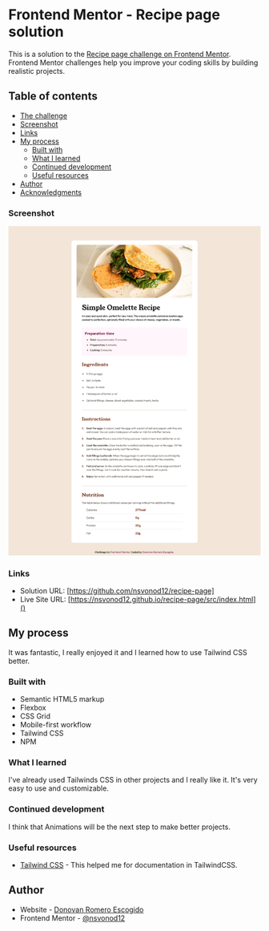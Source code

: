 # Frontend Mentor - Recipe page solution

This is a solution to the [Recipe page challenge on Frontend Mentor](https://www.frontendmentor.io/challenges/recipe-page-KiTsR8QQKm). Frontend Mentor challenges help you improve your coding skills by building realistic projects. 

## Table of contents

  - [The challenge](#the-challenge)
  - [Screenshot](#screenshot)
  - [Links](#links)
- [My process](#my-process)
  - [Built with](#built-with)
  - [What I learned](#what-i-learned)
  - [Continued development](#continued-development)
  - [Useful resources](#useful-resources)
- [Author](#author)
- [Acknowledgments](#acknowledgments)


### Screenshot

![](./src/images/MySolution.png)

### Links

- Solution URL: [https://github.com/nsvonod12/recipe-page]
- Live Site URL: [https://nsvonod12.github.io/recipe-page/src/index.html]()

## My process
It was fantastic, I really enjoyed it and I learned how to use Tailwind CSS better.

### Built with

- Semantic HTML5 markup
- Flexbox
- CSS Grid
- Mobile-first workflow
- Tailwind CSS
- NPM

### What I learned
I've already used Tailwinds CSS in other projects and I really like it. It's very easy to use and customizable.

### Continued development
I think that Animations will be the next step to make better projects.

### Useful resources

- [Tailwind CSS](https://tailwindcss.com/docs/installation) - This helped me for documentation in TailwindCSS.

## Author

- Website - [Donovan Romero Escogido](https://github.com/nsvonod12)
- Frontend Mentor - [@nsvonod12](https://www.frontendmentor.io/profile/nsvonod12)
